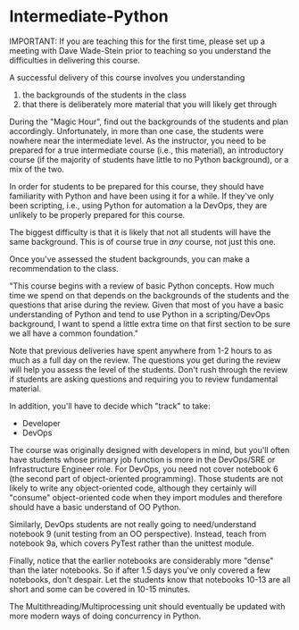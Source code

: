 # Intermediate-Python

IMPORTANT: If you are teaching this for the first time, please set up a meeting with Dave Wade-Stein prior to teaching so you understand the difficulties in delivering this course.

A successful delivery of this course involves you understanding

1. the backgrounds of the students in the class
1. that there is deliberately more material that you will likely get through
 
During the "Magic Hour", find out the backgrounds of the students and plan accordingly. Unfortunately,
in more than one case, the students were nowhere near the intermediate level. As the instructor, you
need to be prepared for a true intermediate course (i.e., this material), an introductory course (if the majority of students have little to no Python background), or a mix of the two.

In order for students to be prepared for this course, they should have familiarity with Python and have
been using it for a while. If they've only been scripting, i.e., using Python for automation a la DevOps,
they are unlikely to be properly prepared for this course.

The biggest difficulty is that it is likely that not all students will have the same background. This is
of course true in *any* course, not just this one.

Once you've assessed the student backgrounds, you can make a recommendation to the class. 

"This course begins with a review of basic Python concepts. How much time we spend on that depends on the
backgrounds of the students and the questions that arise during the review. Given that most of you have a
basic understanding of Python and tend to use Python in a scripting/DevOps background, I want to spend a
little extra time on that first section to be sure we all have a common foundation."

Note that previous deliveries have spent anywhere from 1-2 hours to as much as a full day on the review. The questions you get during the review will help you assess the level of the students. Don't rush through the review if students are asking questions and requiring you to review fundamental material.

In addition, you'll have to decide which "track" to take:
- Developer
- DevOps

The course was originally designed with developers in mind, but you'll often have students whose primary job function is more in the DevOps/SRE or Infrastructure Engineer role. For DevOps, you need not cover notebook 6 (the second part of object-oriented programming). Those students are not likely to write any object-oriented code, although they certainly will "consume" object-oriented code when they import modules and therefore should have a basic understand of OO Python.

Similarly, DevOps students are not really going to need/understand notebook 9 (unit testing from an OO perspective). Instead, teach from notebook 9a, which covers PyTest rather than the unittest module.

Finally, notice that the earlier notebooks are considerably more "dense" than the later notebooks. So if after 1.5 days you've only covered a few notebooks, don't despair. Let the students know that notebooks 10-13 are all short and some can be covered in 10-15 minutes.

The Multithreading/Multiprocessing unit should eventually be updated with more modern ways of doing concurrency in Python.

